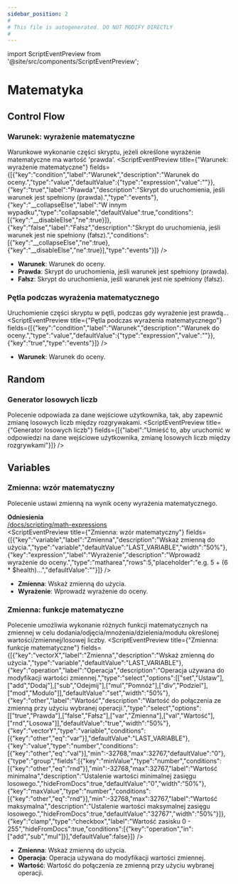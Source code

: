 ```yaml
---
sidebar_position: 2
#
# This file is autogenerated. DO NOT MODIFY DIRECTLY
#
---
```


import ScriptEventPreview from '@site/src/components/ScriptEventPreview';

# Matematyka

## Control Flow
### Warunek: wyrażenie matematyczne
Warunkowe wykonanie części skryptu, jeżeli określone wyrażenie matematyczne ma wartość 'prawda'.
<ScriptEventPreview title={"Warunek: wyrażenie matematyczne"} fields={[{"key":"condition","label":"Warunek","description":"Warunek do oceny.","type":"value","defaultValue":{"type":"expression","value":""}},{"key":"true","label":"Prawda","description":"Skrypt do uruchomienia, jeśli warunek jest spełniony (prawda).","type":"events"},{"key":"__collapseElse","label":"W innym wypadku","type":"collapsable","defaultValue":true,"conditions":[{"key":"__disableElse","ne":true}]},{"key":"false","label":"Fałsz","description":"Skrypt do uruchomienia, jeśli warunek jest nie spełniony (fałsz).","conditions":[{"key":"__collapseElse","ne":true},{"key":"__disableElse","ne":true}],"type":"events"}]} />

- **Warunek**: Warunek do oceny.  
- **Prawda**: Skrypt do uruchomienia, jeśli warunek jest spełniony (prawda).  
- **Fałsz**: Skrypt do uruchomienia, jeśli warunek jest nie spełniony (fałsz).  

### Pętla podczas wyrażenia matematycznego
Uruchomienie części skryptu w pętli, podczas gdy wyrażenie jest prawdą...
<ScriptEventPreview title={"Pętla podczas wyrażenia matematycznego"} fields={[{"key":"condition","label":"Warunek","description":"Warunek do oceny.","type":"value","defaultValue":{"type":"expression","value":""}},{"key":"true","type":"events"}]} />

- **Warunek**: Warunek do oceny.  

## Random
### Generator losowych liczb
Polecenie odpowiada za dane wejściowe użytkownika, tak, aby zapewnić zmianę losowych liczb między rozgrywakami.
<ScriptEventPreview title={"Generator losowych liczb"} fields={[{"label":"Umieść to, aby uruchomić w odpowiedzi na dane wejściowe użytkownika, zmianę losowych liczb między rozgrywkami"}]} />


## Variables
### Zmienna: wzór matematyczny
Polecenie ustawi zmienną na wynik oceny wyrażenia matematycznego.

**Odniesienia**  
[/docs/scripting/math-expressions](/docs/scripting/math-expressions)  
<ScriptEventPreview title={"Zmienna: wzór matematyczny"} fields={[{"key":"variable","label":"Zmienna","description":"Wskaż zmienną do użycia.","type":"variable","defaultValue":"LAST_VARIABLE","width":"50%"},{"key":"expression","label":"Wyrażenie","description":"Wprowadź wyrażenie do oceny.","type":"matharea","rows":5,"placeholder":"e.g. 5 + (6 * $health)...","defaultValue":""}]} />

- **Zmienna**: Wskaż zmienną do użycia.  
- **Wyrażenie**: Wprowadź wyrażenie do oceny.  

### Zmienna: funkcje matematyczne
Polecenie umożliwia wykonanie różnych funkcji matematycznych na zmiennej w celu dodania/odjęcia/mnożenia/dzielenia/modułu określonej wartości/zmiennej/losowej liczby.
<ScriptEventPreview title={"Zmienna: funkcje matematyczne"} fields={[{"key":"vectorX","label":"Zmienna","description":"Wskaż zmienną do użycia.","type":"variable","defaultValue":"LAST_VARIABLE"},{"key":"operation","label":"Operacja","description":"Operacja używana do modyfikacji wartości zmiennej.","type":"select","options":[["set","Ustaw"],["add","Dodaj"],["sub","Odejmij"],["mul","Pomnóż"],["div","Podziel"],["mod","Modulo"]],"defaultValue":"set","width":"50%"},{"key":"other","label":"Wartość","description":"Wartość do połączenia ze zmienną przy użyciu wybranej operacji.","type":"select","options":[["true","Prawda"],["false","Fałsz"],["var","Zmienna"],["val","Wartość"],["rnd","Losowa"]],"defaultValue":"true","width":"50%"},{"key":"vectorY","type":"variable","conditions":[{"key":"other","eq":"var"}],"defaultValue":"LAST_VARIABLE"},{"key":"value","type":"number","conditions":[{"key":"other","eq":"val"}],"min":-32768,"max":32767,"defaultValue":"0"},{"type":"group","fields":[{"key":"minValue","type":"number","conditions":[{"key":"other","eq":"rnd"}],"min":-32768,"max":32767,"label":"Wartość minimalna","description":"Ustalenie wartości minimalnej zasięgu losowego.","hideFromDocs":true,"defaultValue":"0","width":"50%"},{"key":"maxValue","type":"number","conditions":[{"key":"other","eq":"rnd"}],"min":-32768,"max":32767,"label":"Wartość maksymalna","description":"Ustalenie wartości maksymalnej zasięgu losowego.","hideFromDocs":true,"defaultValue":"32767","width":"50%"}]},{"key":"clamp","type":"checkbox","label":"Wartość zasisku 0 - 255","hideFromDocs":true,"conditions":[{"key":"operation","in":["add","sub","mul"]}],"defaultValue":false}]} />

- **Zmienna**: Wskaż zmienną do użycia.  
- **Operacja**: Operacja używana do modyfikacji wartości zmiennej.  
- **Wartość**: Wartość do połączenia ze zmienną przy użyciu wybranej operacji.  

